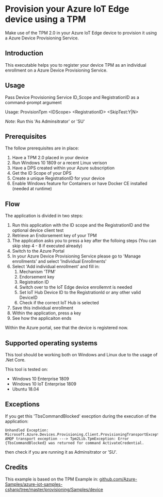 # Provision your Azure IoT Edge device using a TPM

Make use of the TPM 2.0 in your Azure IoT Edge device to provision it using a Azure Device Provisioning Service.

## Introduction

This executable helps you to register your device TPM as an individual enrollment on a Azure Device Provisioning Service.

## Usage

Pass Device Provisioning Service ID_Scope and RegistrationID as a command-prompt argument

Usage: ProvisionTpm \<IDScope\> \<RegistrationID\> \<SkipTest:Y|N\>

*Note*: Run this 'As Adminsitrator' or 'SU'

## Prerequisites

The follow prerequisites are in place:

1. Have a TPM 2.0 placed in your device
2. Run Windows 10 1809 or a recent Linux verison
3. Have a DPS created within your Azure subscription
4. Get the ID Scope of your DPS
5. Create a unique RegistrationID for your device
6. Enable Windows feature for Containers or have Docker CE installed (needed at runtime)

## Flow

The application is divided in two steps:

1. Run this application with the ID scope and the RegistrationID and the optional device client test
2. Retrieve an Endorsement key of your TPM
3. The application asks you to press a key after the folloing steps (You can skip step 4 - 8 if executed already)
4. Switch to the Azure Portal
5. In your Azure Device Provisioning Service please go to 'Manage enrollments' and select 'Individual Enrollments'
6. Select 'Add individual enrollment' and fill in:
    1. Mechanism 'TPM'
    2. Endorsement key
    3. Registration ID
    4. Switch over to the IoT Edge device enrollemnt is needed
    5. Set IoT Hub Device ID to the RegistrationId or any other valid DeviceID
    6. Check if the correct IoT Hub is selected
7. Save this individual enrollment
8. Within the application, press a key
9. See how the applicaiton ends

Within the Azure portal, see that the device is registered now.

## Supported operating systems

This tool should be working both on Windows and Linux due to the usage of .Net Core.

This tool is tested on:

- Windows 10 Enterprise 1809
- Windows 10 IoT Enterprise 1809
- Ubuntu 18.04

## Exceptions

If you get this 'TbsCommandBlocked' execption during the execution of the application:

    Unhandled Exception: Microsoft.Azure.Devices.Provisioning.Client.ProvisioningTransportException: AMQP transport exception ---> Tpm2Lib.TpmException: Error {TbsCommandBlocked} was returned for command ActivateCredential.

then check if you are running it as Adminsitrator or 'SU'.

## Credits

This example is based on the TPM Example in: [github.com/Azure-Samples/azure-iot-samples-csharp/tree/master/provisioning/Samples/device](https://github.com/Azure-Samples/azure-iot-samples-csharp/tree/master/provisioning/Samples/device)
